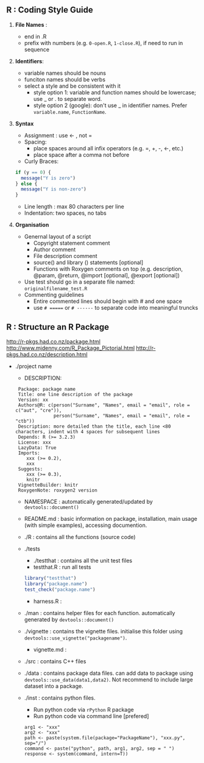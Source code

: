 ## R : Coding Style Guide 

1. **File Names** : 
   * end in .R 
   * prefix with numbers (e.g. `0-open.R`, `1-close.R`), if need to run in sequence  
2. **Identifiers**: 
    * variable names should be nouns 
    * funciton names should be verbs 
    * select a style and be consistent with it 
       * style option 1: variable and function names should be lowercase; use _ or . to separate word.  
       * style option 2 (google): don't use _ in identifier names. Prefer `variable.name`, `FunctionName`.  
3. **Syntax** 
    * Assignment : use <- , not = 
    * Spacing: 
       * place spaces around all infix operators (e.g. =, +, -, <-, etc.)
       * place space after a comma not before 
    * Curly Braces: 
    ```r     
    if (y == 0) {
      message("Y is zero")
    } else {
      message("Y is non-zero")
    }
    ```
    
    * Line length : max 80 characters per line 
    * Indentation: two spaces, no tabs 
 4. **Organisation**
    * Genernal layout of a script 
      * Copyright statement comment 
      * Author comment 
      * File description comment  
      * source() and library () statements [optional]
      * Functions with Roxygen comments on top (e.g. description, @param, @return, @import [optional], @export [optional]) 
    * Use test should go in a separate file named: `originalfilename_test.R`
    * Commenting guidelines 
      * Entire commented lines should begin with # and one space
      * use `# =====` or `# ------` to separate code into meaningful truncks 


## R : Structure an R Package  
http://r-pkgs.had.co.nz/package.html 
http://www.mjdenny.com/R_Package_Pictorial.html 
http://r-pkgs.had.co.nz/description.html 

* ./project name 
  * DESCRIPTION: 
   ```
    Package: package name 
    Title: one line description of the package
    Version: xx
    Authors@R: c(person("Surname", "Names", email = "email", role = c("aut", "cre")),
                 person("Surname", "Names", email = "email", role = "ctb"))
    Description: more detailed than the title, each line <80 characters, indent with 4 spaces for subsequent lines 
    Depends: R (>= 3.2.3)
    License: xxx 
    LazyData: True
    Imports: 
       xxx (>= 0.2), 
       xxx 
    Suggests:
       xxx (>= 0.3), 
       knitr  
    VignetteBuilder: knitr 
    RoxygenNote: roxygen2 version 
   ```
 
  * NAMESPACE : automatically generated/updated by `devtools::document()`  
  * README.md : basic information on package, installation, main usage (with simple examples), accessing documention.   
  
  * ./R : contains all the functions (source code) 
  * ./tests
     * ./testthat : contains all the unit test files 
     * testthat.R : run all tests 
     ```r
     library("testthat")
     library("package.name")
     test_check("package.name")
     ```
     
     * harness.R : 
     
  * ./man : contains helper files for each function. automatically generated by `devtools::document()`  
  * ./vignette : contains the vignette files. initialise this folder using `devtools::use_vignette("packagename")`.  
      * vignette.md : 
  * ./src  : contains C++ files 
  * ./data : contains package data files. can add data to package using `devtools::use_data(data1,data2)`. Not recommend to include large dataset into a package. 
  * ./inst : contains python files.  
     * Run python code via `rPython` R package 
     * Run python code via command line [prefered]
     ```
     arg1 <- "xxx" 
     arg2 <- "xxx"
     path <- paste(system.file(package="PackageName"), "xxx.py", sep="/")
     command <- paste("python", path, arg1, arg2, sep = " ") 
     response <- system(command, intern=T)) 
     ```


